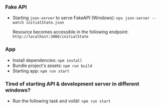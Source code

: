 ### Fake API
* Starting `json-server` to serve FakeAPI (Windows): `npx json-server --watch initialState.json`
    
    Resource becomes accessible in the following endpoint: `http://localhost:3000/initialState`

### App
* Install dependencies: `npm install`
* Bundle project's assets: `npm run build`
* Starting app: `npm run start`

### Tired of starting API & development server in different windows? 
* Run the following task and voilà!: `npm run start`
